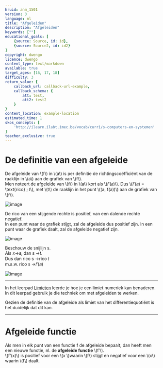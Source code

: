 ```yaml
---
hruid: anm_1501
version: 3
language: nl
title: "Afgeleiden"
description: "Afgeleiden"
keywords: [""]
educational_goals: [
    {source: Source, id: id}, 
    {source: Source2, id: id2}
]
copyright: dwengo
licence: dwengo
content_type: text/markdown
available: true
target_ages: [16, 17, 18]
difficulty: 3
return_value: {
    callback_url: callback-url-example,
    callback_schema: {
        att: test,
        att2: test2
    }
}
content_location: example-location
estimated_time: 1
skos_concepts: [
    'http://ilearn.ilabt.imec.be/vocab/curr1/s-computers-en-systemen'
]
teacher_exclusive: true
---
```


# De definitie van een afgeleide

De afgeleide van \\(f\\) in \\(a\\) is per definitie de richtingscoëfficiënt van de raaklijn in \\(a\\) aan de grafiek van \\(f\\).<br>
Men noteert de afgeleide van \\(f\\) in \\(a\\) kort als \\(𝑓′(𝑎)\\). 
Dus \\(𝑓′(𝑎) = \text{rico} \; 𝑡\\), met \\(t\\) de raaklijn in het punt \\((a, f(a))\\) aan de grafiek van \\(f\\). 

![image](https://github.com/dwengovzw/learning_content/assets/48352335/c77daeb7-d16d-48f8-8a01-1d66b997168f)

De rico van een stijgende rechte is positief, van een dalende rechte negatief. <br>
In een punt waar de grafiek stijgt, zal de afgeleide dus positief zijn. In een punt waar de grafiek daalt, zal de afgeleide negatief zijn.

![image](https://github.com/dwengovzw/learning_content/assets/48352335/00b6ba1a-f1a2-43d2-9685-c4038b792686)

Beschouw de snijlijn s. <br>
Als 𝑥→𝑎, dan s →𝑡. <br>
Dus dan rico s →rico 𝑡  <br>
m.a.w. rico s →𝑓′(𝑎) 

![image](https://github.com/dwengovzw/learning_content/assets/48352335/47a96f2e-94fc-4b30-8e8a-74fc5850db9c)

-----

In het leerpad [Limieten](https://dwengo.org/learning-path.html?hruid=anm11&language=nl&te=true&source_page=%2Falgorithms%2F&source_title=%20Algoritmes#anm_1100;nl;3) leerde je hoe je een limiet numeriek kan benaderen. In dit leerpad gebruik je die techniek om met afgeleiden te werken.

Gezien de definitie van de afgeleide als limiet van het differentiequotiënt is het duidelijk dat dit kan. 

-------------

# Afgeleide functie

Als men in elk punt van een functie f de afgeleide bepaalt, dan heeft men een nieuwe functie, nl. de **afgeleide functie** \\(f’\\).  
\\(f’(x)\\) is positief voor een \\(x \\)waarin \\(f\\) stijgt en negatief voor een \\(x\\) waarin \\(f\\) daalt. 

